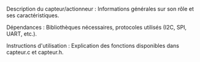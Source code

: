 Description du capteur/actionneur : Informations générales sur son rôle et ses caractéristiques.

Dépendances : Bibliothèques nécessaires, protocoles utilisés (I2C, SPI, UART, etc.).

Instructions d'utilisation : Explication des fonctions disponibles dans capteur.c et capteur.h.
